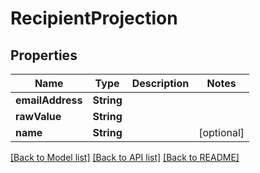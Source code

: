 # RecipientProjection

## Properties
Name | Type | Description | Notes
------------ | ------------- | ------------- | -------------
**emailAddress** | **String** |  | 
**rawValue** | **String** |  | 
**name** | **String** |  | [optional] 

[[Back to Model list]](../README#documentation-for-models) [[Back to API list]](../README#documentation-for-api-endpoints) [[Back to README]](../README)


